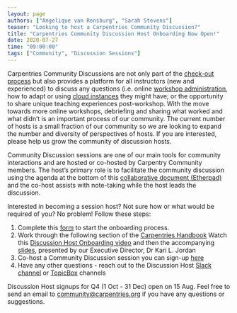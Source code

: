```yaml
---
layout: page
authors: ["Angelique van Rensburg", "Sarah Stevens"]
teaser: "Looking to host a Carpentries Community Discussion?"
title: "Carpentries Community Discussion Host Onboarding Now Open!"
date: 2020-07-27
time: "09:00:00"
tags: ["Community", "Discussion Sessions"] 
---
```


Carpentries Community Discussions are not only part of the [check-out process](https://carpentries.github.io/instructor-training/checkout/) but also provides a platform for all instructors (new and experienced) to discuss any questions (i.e. online [workshop administration](https://carpentries.org/blog/2020/04/instructor-updates-for-online-workshops/), how to adapt or using [cloud instances](https://carpentries.org/blog/2020/04/scaffolds/) they might have; or the opportunity to share unique teaching experiences post-workshop. With the move towards more online workshops, debriefing and sharing what worked and what didn’t is an important process of our community.  The current number of hosts is a small fraction of our community so we are looking to expand the number and diversity of perspectives of hosts.  If you are interested, please help us grow the community of discussion hosts.

Community Discussion sessions are one of our main tools for community interactions and are hosted or co-hosted by Carpentry Community members. The host’s primary role is to facilitate the community discussion using the agenda at the bottom of this [collaborative document (Etherpad)](https://pad.carpentries.org/community-discussions) and the co-host assists with note-taking while the host leads the discussion.

Interested in becoming a session host? Not sure how or what would be required of you? No problem! Follow these steps:

1. Complete this [form](https://docs.google.com/forms/d/1TCeCOW-S2Haj-56-Mv77U9J9TRiVdLs9TQAWUVQHPgg/prefill) to start the onboarding process.
2. Work through the following section of the [Carpentries Handbook](https://docs.carpentries.org/topic_folders/instructor_development/community_discussions.html)
Watch this [Discussion Host Onboarding video](https://www.youtube.com/watch?v=4hP5kBmNdYM&t=2s) and then the accompanying [slides](https://docs.google.com/presentation/d/11pm8NeYr5YwaW3AS5-cI4NLYebyDi_qTYQwL8V4M61M/edit#slide=id.g4ba42962ac_13_1), presented by our Executive Director, Dr Kari L. Jordan
3. Co-host a Community Discussion session you can sign-up [here](https://pad.carpentries.org/community-discussions)
4. Have any other questions - reach out to the Discussion Host [Slack channel](https://swcarpentry.slack.com/archives/CBHECTZJN) or [TopicBox](https://carpentries.topicbox.com/groups/discussion-hosts) channels

Discussion Host signups for Q4 (1 Oct - 31 Dec) open on 15 Aug. Feel free to send an email to community@carpentries.org if you have any questions or suggestions.
